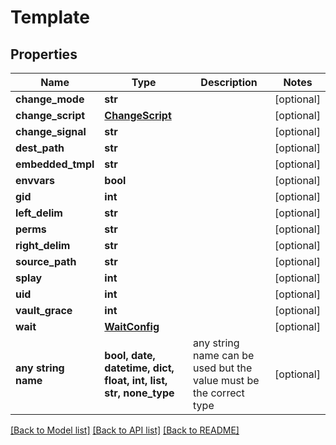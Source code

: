# Template


## Properties
Name | Type | Description | Notes
------------ | ------------- | ------------- | -------------
**change_mode** | **str** |  | [optional] 
**change_script** | [**ChangeScript**](ChangeScript.md) |  | [optional] 
**change_signal** | **str** |  | [optional] 
**dest_path** | **str** |  | [optional] 
**embedded_tmpl** | **str** |  | [optional] 
**envvars** | **bool** |  | [optional] 
**gid** | **int** |  | [optional] 
**left_delim** | **str** |  | [optional] 
**perms** | **str** |  | [optional] 
**right_delim** | **str** |  | [optional] 
**source_path** | **str** |  | [optional] 
**splay** | **int** |  | [optional] 
**uid** | **int** |  | [optional] 
**vault_grace** | **int** |  | [optional] 
**wait** | [**WaitConfig**](WaitConfig.md) |  | [optional] 
**any string name** | **bool, date, datetime, dict, float, int, list, str, none_type** | any string name can be used but the value must be the correct type | [optional]

[[Back to Model list]](../README.md#documentation-for-models) [[Back to API list]](../README.md#documentation-for-api-endpoints) [[Back to README]](../README.md)


